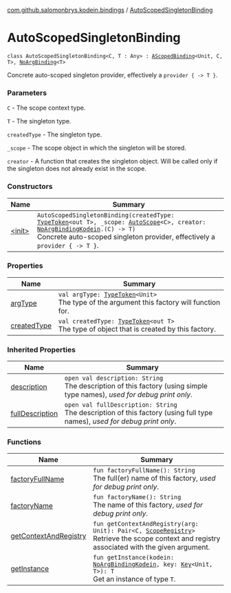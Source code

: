 [com.github.salomonbrys.kodein.bindings](../index.md) / [AutoScopedSingletonBinding](.)

# AutoScopedSingletonBinding

`class AutoScopedSingletonBinding<C, T : Any> : `[`AScopedBinding`](../-a-scoped-binding/index.md)`<Unit, C, T>, `[`NoArgBinding`](../-no-arg-binding/index.md)`<T>`

Concrete auto-scoped singleton provider, effectively a `provider { -> T }`.

### Parameters

`C` - The scope context type.

`T` - The singleton type.

`createdType` - The singleton type.

`_scope` - The scope object in which the singleton will be stored.

`creator` - A function that creates the singleton object. Will be called only if the singleton does not already exist in the scope.

### Constructors

| Name | Summary |
|---|---|
| [&lt;init&gt;](-init-.md) | `AutoScopedSingletonBinding(createdType: `[`TypeToken`](../../com.github.salomonbrys.kodein/-type-token/index.md)`<out T>, _scope: `[`AutoScope`](../-auto-scope/index.md)`<C>, creator: `[`NoArgBindingKodein`](../-no-arg-binding-kodein/index.md)`.(C) -> T)`<br>Concrete auto-scoped singleton provider, effectively a `provider { -> T }`. |

### Properties

| Name | Summary |
|---|---|
| [argType](arg-type.md) | `val argType: `[`TypeToken`](../../com.github.salomonbrys.kodein/-type-token/index.md)`<Unit>`<br>The type of the argument this factory will function for. |
| [createdType](created-type.md) | `val createdType: `[`TypeToken`](../../com.github.salomonbrys.kodein/-type-token/index.md)`<out T>`<br>The type of object that is created by this factory. |

### Inherited Properties

| Name | Summary |
|---|---|
| [description](../-no-arg-binding/description.md) | `open val description: String`<br>The description of this factory (using simple type names), *used for debug print only*. |
| [fullDescription](../-no-arg-binding/full-description.md) | `open val fullDescription: String`<br>The description of this factory (using full type names), *used for debug print only*. |

### Functions

| Name | Summary |
|---|---|
| [factoryFullName](factory-full-name.md) | `fun factoryFullName(): String`<br>The full(er) name of this factory, *used for debug print only*. |
| [factoryName](factory-name.md) | `fun factoryName(): String`<br>The name of this factory, *used for debug print only*. |
| [getContextAndRegistry](get-context-and-registry.md) | `fun getContextAndRegistry(arg: Unit): Pair<C, `[`ScopeRegistry`](../-scope-registry/index.md)`>`<br>Retrieve the scope context and registry associated with the given argument. |
| [getInstance](get-instance.md) | `fun getInstance(kodein: `[`NoArgBindingKodein`](../-no-arg-binding-kodein/index.md)`, key: `[`Key`](../../com.github.salomonbrys.kodein/-kodein/-key/index.md)`<Unit, T>): T`<br>Get an instance of type `T`. |
